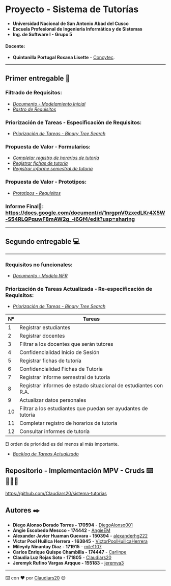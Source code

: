 # Proyecto - Sistema de Tutorías
- **Universidad Nacional de San Antonio Abad del Cusco**
- **Escuela Profesional de Ingenieria Informática y de Sistemas**
- **Ing. de Software I - Grupo 5**
#### **Docente**:
- **Quintanilla Portugal Roxana Lisette** - [Concytec](http://directorio.concytec.gob.pe/appDirectorioCTI/VerDatosInvestigador.do?id_investigador=40930).
---
## Primer entregable 🚀
### **Filtrado de Requisitos:**
* _[Documento - Modelamiento Inicial](https://docs.google.com/document/d/1M7q4YCVA49yPXfgI0AR1L0NvSsnzyWdi4P1VAVQk2mc/edit?usp=sharing)_
* _[Rastro de Requisitos](https://docs.google.com/spreadsheets/d/1BYJ_IHNg5_HUUeqMFOn-wjE-nVORuyyRQMmVdjTW3hs/edit?usp=sharing)_

### **Priorización de Tareas - Especificación de Requisitos:**
* _[Priorización de Tareas - Binary Tree Search](https://docs.google.com/document/d/1sjAAbX6A7jTw3fwR660XypjoXVvZXGB6/edit)_

### **Propuesta de Valor - Formularios:**
* _[Completar registro de horarios de tutoría](https://docs.google.com/forms/d/1-eapiA3-fniuFQQg3dk9yAqcf9Xf7Lox_J3vw0EaBK4/viewform?edit_requested=true)_
* _[Registrar fichas de tutoría](https://docs.google.com/forms/d/1kcSa1DAu32zFrMg5ny74mCXKe-j10h5RhPoMjRhjnuQ/viewform?edit_requested=true)_
* _[Registrar informe semestral de tutoría](https://docs.google.com/forms/d/e/1FAIpQLScmX6z6JWO1f-nP2n7xTr8GoYhuIqikCr9gZCk3XxCZmpImUw/viewform?usp=sf_link)_

### **Propuesta de Valor - Prototipos:**
* _[Prototipos - Requisitos](https://sistema-tutorias.netlify.app/)_

### **Informe Final📖: https://docs.google.com/document/d/1nrgpnV0zxcdLKr4X5W-S54RLQPquwF8mAW2g_-i6Gf4/edit?usp=sharing**
---
## Segundo entregable 💻 
---
### **Requisitos no funcionales:**
* _[Documento - Modelo NFR](https://docs.google.com/document/d/1yisMo8IIu_LTsbAekfa319RUSjt9fwXuhwvrn9xQUFI/edit?usp=sharing)_

### **Priorización de Tareas Actualizada - Re-especificación de Requisitos:**
* _[Priorización de Tareas - Binary Tree Search](https://docs.google.com/document/d/1sjAAbX6A7jTw3fwR660XypjoXVvZXGB6/edit)_

| Nº | Tareas |
| ------------- | ------------- |
| 1  | Registrar estudiantes |
| 2 | Registrar docentes |
| 3  | Filtrar a los docentes que serán tutores |
| 4 | Confidencialidad Inicio de Sesión |
| 5  | Registrar fichas de tutoría |
| 6 | Confidencialidad Fichas de Tutoría |
| 7  | Registrar informe semestral de tutoría |
| 8 | Registrar informes de estado situacional de estudiantes con R.A. |
| 9  | Actualizar datos personales |
| 10 | Filtrar a los estudiantes que puedan ser ayudantes de tutoría |
| 11  | Completar registro de horarios de tutoría |
| 12 | Consultar informes de tutoría |

El orden de prioridad es del menos al más importante.
* _[Backlog de Tareas Actualizado](https://trello.com/b/q5yQTPxM/sistema-de-tutorias)_

## **Repositorio - Implementación MPV - Cruds ⌨️👩🏻‍💻** 
https://github.com/Claudiars20/sistema-tutorias

## Autores ✒️
* **Diego Alonso Dorado Torres - 170594** - [DiegoAlonso001](https://github.com/DiegoAlonso001)
* **Angie Escobedo Mescco - 174442** - [AngieEM](https://github.com/AnnieLoli)
* **Alexander Javier Huaman Guevara - 150394** - [alexanderhg222](https://github.com/alexanderhg222)
* **Victor Pool Huillca Herrera - 163845** - [VictorPoolHuillcaHerrera](https://github.com/VictorPoolHuillcaHerrera)
* **Mileydy Ninantay Diaz - 171915** - [mile1107](https://github.com/mile1107)
* **Carlos Enrique Quispe Chambilla - 174447** - [Carlinpe](https://github.com/Carlinpe)
* **Claudia Luz Rojas Soto - 171805** - [Claudiars20](https://github.com/Claudiars20)
* **Jeremyk Rufino Vargas Arqque - 155183** - [jeremva3](https://github.com/jeremva3)
---
⌨️ con ❤️ por [Claudiars20](https://github.com/Claudiars20) 😊
